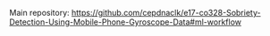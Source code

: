 Main repository: https://github.com/cepdnaclk/e17-co328-Sobriety-Detection-Using-Mobile-Phone-Gyroscope-Data#ml-workflow
